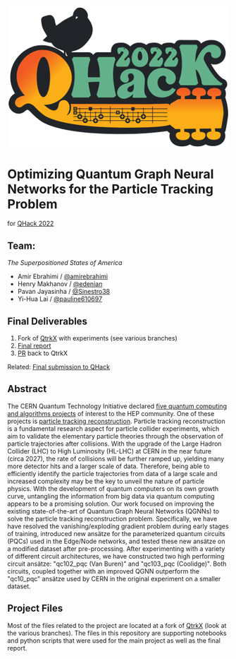 ![image](img/qhack-banner.png)

# Optimizing Quantum Graph Neural Networks for the Particle Tracking Problem 

for [QHack 2022](https://github.com/XanaduAI/QHack)

## Team: 
_The Superpositioned States of America_
* Amir Ebrahimi / [@amirebrahimi](https://github.com/amirebrahimi)
* Henry Makhanov / [@edenian](https://github.com/edenian)
* Pavan Jayasinha / [@Sinestro38](https://github.com/Sinestro38)
* Yi-Hua Lai / [@pauline610697](https://github.com/pauline610697)

## Final Deliverables

1. Fork of [QtrkX](https://github.com/amirebrahimi/qtrkx-gnn-tracking/) with experiments (see various branches)
1. [Final report](CERN_Project_Report.pdf)
1. [PR](https://github.com/QTrkX/qtrkx-gnn-tracking/pull/3) back to QtrkX

Related: [Final submission to QHack](https://github.com/XanaduAI/QHack/issues/141)

## Abstract

The CERN Quantum Technology Initiative declared [five quantum computing and algorithms projects](https://quantum.cern/quantum-computing-and-algorithms) of interest to the HEP community. One of these projects is [particle tracking reconstruction](https://quantum.cern/quantum-graph-neural-networks). Particle tracking reconstruction is a fundamental research aspect for particle collider experiments, which aim to validate the elementary particle theories through the observation of particle trajectories after collisions. With the upgrade of the Large Hadron Collider (LHC) to High Luminosity (HL-LHC) at CERN in the near future (circa 2027), the rate of collisions will be further ramped up, yielding many more detector hits and a larger scale of data. Therefore, being able to efficiently identify the particle trajectories from data of a large scale and increased complexity may be the key to unveil the nature of particle physics. With the development of quantum computers on its own growth curve, untangling the information from big data via quantum computing appears to be a promising solution. Our work focused on improving the existing state-of-the-art of Quantum Graph Neural Networks (QGNNs) to solve the particle tracking reconstruction problem. Specifically, we have have resolved the vanishing/exploding gradient problem during early stages of training, introduced new ansätze for the parameterized quantum circuits (PQCs) used in the Edge/Node networks, and tested these new ansätze on a modified dataset after pre-processing. After experimenting with a variety of different circuit architectures, we have constructed two high performing circuit ansätze: "qc102_pqc (Van Buren)" and "qc103_pqc (Coolidge)". Both circuits, coupled together with an improved QGNN outperform the "qc10_pqc" ansätze used by CERN in the original experiment on a smaller dataset.

## Project Files

Most of the files related to the project are located at a fork of [QtrkX](https://github.com/amirebrahimi/qtrkx-gnn-tracking/) (look at the various branches). The files in this repository are supporting notebooks and python scripts that were used for the main project as well as the final report.